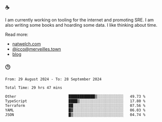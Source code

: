 ### ☕

I am currently working on tooling for the internet and promoting SRE. I am also writing some books and hoarding some data. I like thinking about time. 

Read more:

 - [natwelch.com](https://natwelch.com)
 - [@icco@merveilles.town](https://merveilles.town/@icco)
 - [blog](https://writing.natwelch.com)

### 🕒

<!--START_SECTION:waka-->

```txt
From: 29 August 2024 - To: 28 September 2024

Total Time: 29 hrs 47 mins

Other                        ████████████▒░░░░░░░░░░░░   49.73 %
TypeScript                   ████▒░░░░░░░░░░░░░░░░░░░░   17.80 %
Terraform                    ██░░░░░░░░░░░░░░░░░░░░░░░   07.56 %
YAML                         █▓░░░░░░░░░░░░░░░░░░░░░░░   06.03 %
JSON                         █▒░░░░░░░░░░░░░░░░░░░░░░░   04.74 %
```

<!--END_SECTION:waka-->
